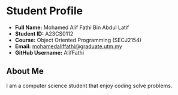 # Student Profile

- **Full Name:** Mohamed Alif Fathi Bin Abdul Latif
- **Student ID:** A23CS0112
- **Course:** Object Oriented Programming (SECJ2154)
- **Email:** mohamedaliffathi@graduate.utm.my
- **GitHub Username:** AlifFathi

## About Me
I am a computer science student that enjoy coding solve problems.
